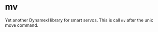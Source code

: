 # mv

Yet another Dynamexl library for smart servos. This is call `mv` after the
unix move command.
